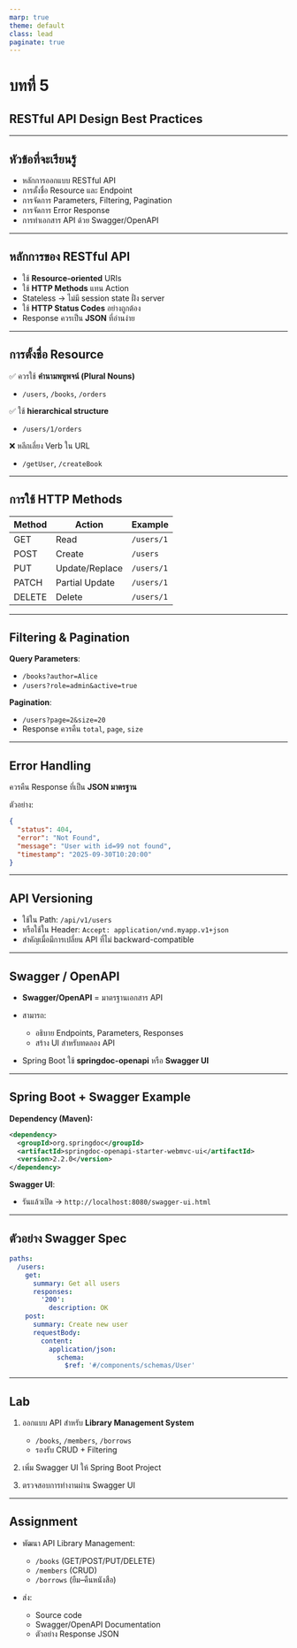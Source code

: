 ```yaml
---
marp: true
theme: default
class: lead
paginate: true
---
```


# บทที่ 5  
## RESTful API Design Best Practices

---

## หัวข้อที่จะเรียนรู้
- หลักการออกแบบ RESTful API  
- การตั้งชื่อ Resource และ Endpoint  
- การจัดการ Parameters, Filtering, Pagination  
- การจัดการ Error Response  
- การทำเอกสาร API ด้วย Swagger/OpenAPI

---

## หลักการของ RESTful API

- ใช้ **Resource-oriented** URIs  
- ใช้ **HTTP Methods** แทน Action  
- Stateless → ไม่มี session state ฝั่ง server  
- ใช้ **HTTP Status Codes** อย่างถูกต้อง  
- Response ควรเป็น **JSON** ที่อ่านง่าย  

---

## การตั้งชื่อ Resource

✅ ควรใช้ **คำนามพหูพจน์ (Plural Nouns)**  
- `/users`, `/books`, `/orders`  

✅ ใช้ **hierarchical structure**  
- `/users/1/orders`  

❌ หลีกเลี่ยง Verb ใน URL  
- `/getUser`, `/createBook`  

---

## การใช้ HTTP Methods

| Method | Action          | Example         |
|--------|----------------|----------------|
| GET    | Read           | `/users/1`     |
| POST   | Create         | `/users`       |
| PUT    | Update/Replace | `/users/1`     |
| PATCH  | Partial Update | `/users/1`     |
| DELETE | Delete         | `/users/1`     |

---

## Filtering & Pagination

**Query Parameters**:  
- `/books?author=Alice`  
- `/users?role=admin&active=true`  

**Pagination**:  
- `/users?page=2&size=20`  
- Response ควรคืน `total`, `page`, `size`  

---

## Error Handling

ควรคืน Response ที่เป็น **JSON มาตรฐาน**  

ตัวอย่าง:  

```json
{
  "status": 404,
  "error": "Not Found",
  "message": "User with id=99 not found",
  "timestamp": "2025-09-30T10:20:00"
}
````

---

## API Versioning

* ใช้ใน Path: `/api/v1/users`
* หรือใช้ใน Header: `Accept: application/vnd.myapp.v1+json`
* สำคัญเมื่อมีการเปลี่ยน API ที่ไม่ backward-compatible

---

## Swagger / OpenAPI

* **Swagger/OpenAPI** = มาตรฐานเอกสาร API
* สามารถ:

  * อธิบาย Endpoints, Parameters, Responses
  * สร้าง UI สำหรับทดลอง API
* Spring Boot ใช้ **springdoc-openapi** หรือ **Swagger UI**

---

## Spring Boot + Swagger Example

**Dependency (Maven):**

```xml
<dependency>
  <groupId>org.springdoc</groupId>
  <artifactId>springdoc-openapi-starter-webmvc-ui</artifactId>
  <version>2.2.0</version>
</dependency>
```

**Swagger UI**:

* รันแล้วเปิด → `http://localhost:8080/swagger-ui.html`

---

## ตัวอย่าง Swagger Spec

```yaml
paths:
  /users:
    get:
      summary: Get all users
      responses:
        '200':
          description: OK
    post:
      summary: Create new user
      requestBody:
        content:
          application/json:
            schema:
              $ref: '#/components/schemas/User'
```

---

## Lab

1. ออกแบบ API สำหรับ **Library Management System**

   * `/books`, `/members`, `/borrows`
   * รองรับ CRUD + Filtering

2. เพิ่ม Swagger UI ให้ Spring Boot Project

3. ตรวจสอบการทำงานผ่าน Swagger UI

---

## Assignment

* พัฒนา API Library Management:

  * `/books` (GET/POST/PUT/DELETE)
  * `/members` (CRUD)
  * `/borrows` (ยืม–คืนหนังสือ)

* ส่ง:

  * Source code
  * Swagger/OpenAPI Documentation
  * ตัวอย่าง Response JSON

